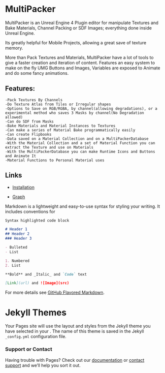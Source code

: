 # MultiPacker
MultiPacker is an Unreal Engine 4 Plugin editor for manipulate Textures and Bake Materials, Channel Packing or SDF Images; everything done inside Unreal Engine. 

Its greatly helpful for Mobile Projects, allowing a great save of texture memory. 

More than Pack Textures and Materials, MultiPacker have a lot of tools to give a faster creation and iteration of content. Features an easy system to make on the fly UMG Buttons and Images, Variables are exposed to Animate and do some fancy animations.
## Features:

```
-Pack Textures By Channels
-Do Texture Atlas from Tiles or Irregular shapes
-Options to Save on RGB/RGBA, by channel(allowing degradations), or a experimental method who saves 3 Masks by channel(No Degradation allowed)
-Can do SDF from Masks 
-Bake Materials and Material Instances to Textures
-Can make a series of Material Bake programmatically easily
-Can create Flipbooks
-Data saved on a Material Collection and on a MultiPackerDatabase
-With the Material Collection and a set of Material Function you can extract the Texture and use on Materials
-With the MultiPackerDatabase you can make Runtime Icons and Buttons and Animate It
-Material Functions to Personal Material uses
```

## Links

- [Installation](https://cheke.github.io/MultiPacker/Doc/Installation)

- [Graph](https://cheke.github.io/MultiPacker/Doc/Graph)

Markdown is a lightweight and easy-to-use syntax for styling your writing. It includes conventions for

```markdown
Syntax highlighted code block

# Header 1
## Header 2
### Header 3

- Bulleted
- List

1. Numbered
2. List

**Bold** and _Italic_ and `Code` text

[Link](url) and ![Image](src)
```

For more details see [GitHub Flavored Markdown](https://guides.github.com/features/mastering-markdown/).

# Jekyll Themes

Your Pages site will use the layout and styles from the Jekyll theme you have selected in your . The name of this theme is saved in the Jekyll `_config.yml` configuration file.

### Support or Contact

Having trouble with Pages? Check out our [documentation](https://help.github.com/categories/github-pages-basics/) or [contact support](https://github.com/contact) and we’ll help you sort it out.
